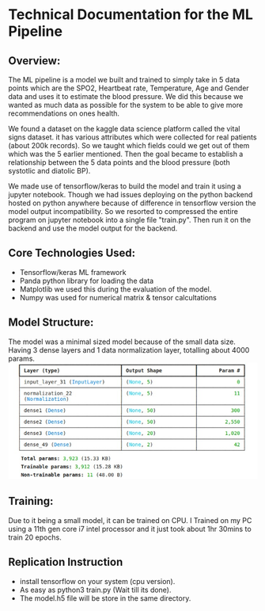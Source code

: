 # Technical Documentation for the ML Pipeline

## Overview:
The ML pipeline is a model we built and trained to simply take in 5 data points which are the SPO2, Heartbeat rate, Temperature, Age and Gender data and uses it to estimate the blood pressure. We did this because we wanted as much data as possible for the system to be able to give more recommendations on ones health.

We found a dataset on the kaggle data science platform called the vital signs dataset. it has various attributes which were collected for real patients (about 200k records). So we taught which fields could we get out of them which was the 5 earlier mentioned. Then the goal became to establish a relationship between the 5 data points and the blood pressure (both systotlic and diatolic BP).

We made use of tensorflow/keras to build the model and train it using a jupyter notebook. Though we had issues deploying on the python backend hosted on python anywhere because of difference in tensorflow version the model output incompatibility. So we resorted to compressed the entire program on jupyter notebook into a single file "train.py". Then run it on the backend and use the model output for the backend.

## Core Technologies Used:
- Tensorflow/keras ML framework
- Panda python library for loading the data
- Matplotlib we used this during the evaluation of the model.
- Numpy was used for numerical matrix & tensor calcultations

## Model Structure:
The model was a minimal sized model because of the small data size. Having 3 dense layers and 1 data normalization layer, totalling about 4000 params.
![](model_structure.jpeg)

## Training:
Due to it being a small model, it can be trained on CPU. I Trained on my PC using a 11th gen core i7 intel processor and it just took about 1hr 30mins to train 20 epochs.

## Replication Instruction
- install tensorflow on your system (cpu version).
- As easy as python3 train.py (Wait till its done).
- The model.h5 file will be store in the same directory.